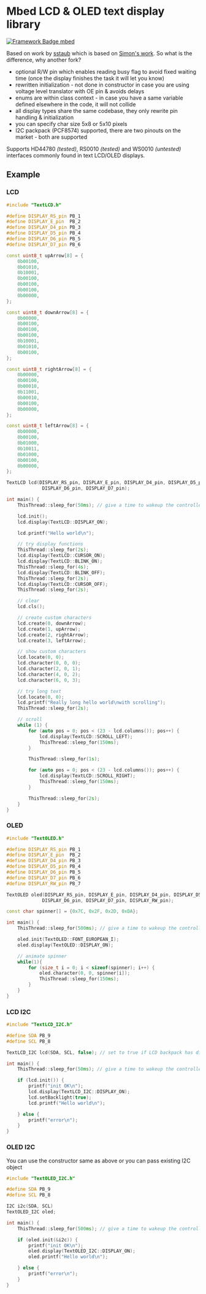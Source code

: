 # Mbed LCD & OLED text display library

[![Framework Badge mbed](https://img.shields.io/badge/framework-mbed-008fbe.svg)](https://os.mbed.com/)

Based on work by [sstaub](https://github.com/sstaub/mbedLCD) which is based on [Simon's work](https://os.mbed.com/users/simon/code/TextLCD/).
So what is the difference, why another fork?

- optional R/W pin which enables reading busy flag to avoid fixed waiting time (once the display finishes the task it will let you know)
- rewritten initialization - not done in constructor in case you are using voltage level translator with OE pin & avoids delays
- enums are within class context - in case you have a same variable defined elsewhere in the code, it will not collide
- all display types share the same codebase, they only rewrite pin handling & initialization
- you can specify char size 5x8 or 5x10 pixels
- I2C packpack (PCF8574) supported, there are two pinouts on the market - both are supported

Supports HD44780 _(tested)_, RS0010 _(tested)_ and WS0010 _(untested)_ interfaces commonly found in text LCD/OLED displays.

## Example

### LCD

```cpp
#include "TextLCD.h"

#define DISPLAY_RS_pin PB_1
#define DISPLAY_E_pin  PB_2
#define DISPLAY_D4_pin PB_3
#define DISPLAY_D5_pin PB_4
#define DISPLAY_D6_pin PB_5
#define DISPLAY_D7_pin PB_6

const uint8_t upArrow[8] = {
    0b00100,
    0b01010,
    0b10001,
    0b00100,
    0b00100,
    0b00100,
    0b00000,
};

const uint8_t downArrow[8] = {
    0b00000,
    0b00100,
    0b00100,
    0b00100,
    0b10001,
    0b01010,
    0b00100,
};

const uint8_t rightArrow[8] = {
    0b00000,
    0b00100,
    0b00010,
    0b11001,
    0b00010,
    0b00100,
    0b00000,
};

const uint8_t leftArrow[8] = {
    0b00000,
    0b00100,
    0b01000,
    0b10011,
    0b01000,
    0b00100,
    0b00000,
};

TextLCD lcd(DISPLAY_RS_pin, DISPLAY_E_pin, DISPLAY_D4_pin, DISPLAY_D5_pin,
             DISPLAY_D6_pin, DISPLAY_D7_pin);

int main() {
    ThisThread::sleep_for(50ms); // give a time to wakeup the controller

    lcd.init();
    lcd.display(TextLCD::DISPLAY_ON);

    lcd.printf("Hello world\n");

    // try display functions
    ThisThread::sleep_for(2s);
    lcd.display(TextLCD::CURSOR_ON);
    lcd.display(TextLCD::BLINK_ON);
    ThisThread::sleep_for(4s);
    lcd.display(TextLCD::BLINK_OFF);
    ThisThread::sleep_for(2s);
    lcd.display(TextLCD::CURSOR_OFF);
    ThisThread::sleep_for(2s);

    // clear
    lcd.cls();

    // create custom characters
    lcd.create(0, downArrow);
    lcd.create(1, upArrow);
    lcd.create(2, rightArrow);
    lcd.create(3, leftArrow);

    // show custom characters
    lcd.locate(0, 0);
    lcd.character(0, 0, 0);
    lcd.character(2, 0, 1);
    lcd.character(4, 0, 2);
    lcd.character(6, 0, 3);

    // try long text
    lcd.locate(0, 0);
    lcd.printf("Really long hello world\nwith scrolling");
    ThisThread::sleep_for(2s);

    // scroll
    while (1) {
        for (auto pos = 0; pos < (23 - lcd.columns()); pos++) {
            lcd.display(TextLCD::SCROLL_LEFT);
            ThisThread::sleep_for(150ms);
        }

        ThisThread::sleep_for(1s);

        for (auto pos = 0; pos < (23 - lcd.columns()); pos++) {
            lcd.display(TextLCD::SCROLL_RIGHT);
            ThisThread::sleep_for(150ms);
        }

        ThisThread::sleep_for(2s);
    }
}
```

### OLED

```cpp
#include "TextOLED.h"

#define DISPLAY_RS_pin PB_1
#define DISPLAY_E_pin  PB_2
#define DISPLAY_D4_pin PB_3
#define DISPLAY_D5_pin PB_4
#define DISPLAY_D6_pin PB_5
#define DISPLAY_D7_pin PB_6
#define DISPLAY_RW_pin PB_7

TextOLED oled(DISPLAY_RS_pin, DISPLAY_E_pin, DISPLAY_D4_pin, DISPLAY_D5_pin,
             DISPLAY_D6_pin, DISPLAY_D7_pin, DISPLAY_RW_pin);

const char spinner[] = {0x7C, 0x2F, 0x2D, 0xDA};

int main() {
    ThisThread::sleep_for(500ms); // give a time to wakeup the controller

    oled.init(TextOLED::FONT_EUROPEAN_I);
    oled.display(TextOLED::DISPLAY_ON);

    // animate spinner
    while(1){
        for (size_t i = 0; i < sizeof(spinner); i++) {
            oled.character(0, 0, spinner[i]);
            ThisThread::sleep_for(150ms);
        }
    }
}
```

### LCD I2C
```cpp
#include "TextLCD_I2C.h"

#define SDA PB_9
#define SCL PB_8

TextLCD_I2C lcd(SDA, SCL, false); // set to true if LCD backpack has different pinout

int main() {
    ThisThread::sleep_for(50ms); // give a time to wakeup the controller

    if (lcd.init()) {
        printf("init OK\n");
        lcd.display(TextLCD_I2C::DISPLAY_ON);
        lcd.setBacklight(true);
        lcd.printf("Hello world\n");

    } else {
        printf("error\n");
    }
}
```

### OLED I2C
You can use the constructor same as above or you can pass existing I2C object

```cpp
#include "TextOLED_I2C.h"

#define SDA PB_9
#define SCL PB_8

I2C i2c(SDA, SCL)
TextOLED_I2C oled;

int main() {
    ThisThread::sleep_for(500ms); // give a time to wakeup the controller

    if (oled.init(&i2c)) {
        printf("init OK\n");
        oled.display(TextOLED_I2C::DISPLAY_ON);
        oled.printf("Hello world\n");

    } else {
        printf("error\n");
    }
}
```